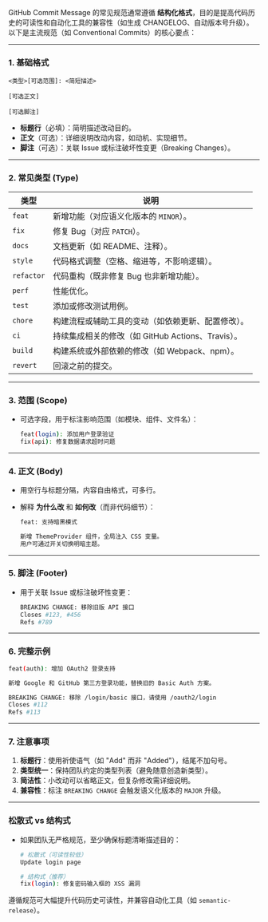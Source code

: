 GitHub Commit Message 的常见规范通常遵循 **结构化格式**，目的是提高代码历史的可读性和自动化工具的兼容性（如生成 CHANGELOG、自动版本号升级）。以下是主流规范（如 Conventional Commits）的核心要点：

---

### **1. 基础格式**

```
<类型>[可选范围]: <简短描述>

[可选正文]

[可选脚注]
```

- **标题行**（必填）：简明描述改动目的。
- **正文**（可选）：详细说明改动内容，如动机、实现细节。
- **脚注**（可选）：关联 Issue 或标注破坏性变更（Breaking Changes）。

---

### **2. 常见类型 (Type)**

| 类型       | 说明                                               |
| ---------- | -------------------------------------------------- |
| `feat`     | 新增功能（对应语义化版本的 `MINOR`）。             |
| `fix`      | 修复 Bug（对应 `PATCH`）。                         |
| `docs`     | 文档更新（如 README、注释）。                      |
| `style`    | 代码格式调整（空格、缩进等，不影响逻辑）。         |
| `refactor` | 代码重构（既非修复 Bug 也非新增功能）。            |
| `perf`     | 性能优化。                                         |
| `test`     | 添加或修改测试用例。                               |
| `chore`    | 构建流程或辅助工具的变动（如依赖更新、配置修改）。 |
| `ci`       | 持续集成相关的修改（如 GitHub Actions、Travis）。  |
| `build`    | 构建系统或外部依赖的修改（如 Webpack、npm）。      |
| `revert`   | 回滚之前的提交。                                   |

---

### **3. 范围 (Scope)**

- 可选字段，用于标注影响范围（如模块、组件、文件名）：
  ```bash
  feat(login): 添加用户登录验证
  fix(api): 修复数据请求超时问题
  ```

---

### **4. 正文 (Body)**

- 用空行与标题分隔，内容自由格式，可多行。
- 解释 **为什么改** 和 **如何改**（而非代码细节）：

  ```bash
  feat: 支持暗黑模式

  新增 ThemeProvider 组件，全局注入 CSS 变量。
  用户可通过开关切换明暗主题。
  ```

---

### **5. 脚注 (Footer)**

- 用于关联 Issue 或标注破坏性变更：
  ```bash
  BREAKING CHANGE: 移除旧版 API 接口
  Closes #123, #456
  Refs #789
  ```

---

### **6. 完整示例**

```bash
feat(auth): 增加 OAuth2 登录支持

新增 Google 和 GitHub 第三方登录功能，替换旧的 Basic Auth 方案。

BREAKING CHANGE: 移除 /login/basic 接口，请使用 /oauth2/login
Closes #112
Refs #113
```

---

### **7. 注意事项**

1. **标题行**：使用祈使语气（如 "Add" 而非 "Added"），结尾不加句号。
2. **类型统一**：保持团队约定的类型列表（避免随意创造新类型）。
3. **简洁性**：小改动可以省略正文，但复杂修改需详细说明。
4. **兼容性**：标注 `BREAKING CHANGE` 会触发语义化版本的 `MAJOR` 升级。

---

### **松散式 vs 结构式**

- 如果团队无严格规范，至少确保标题清晰描述目的：

  ```bash
  # 松散式（可读性较低）
  Update login page

  # 结构式（推荐）
  fix(login): 修复密码输入框的 XSS 漏洞
  ```

遵循规范可大幅提升代码历史可读性，并兼容自动化工具（如 `semantic-release`）。
